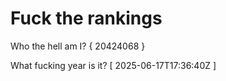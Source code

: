 # Fuck the rankings

Who the hell am I?
{ 20424068 }

What fucking year is it?
[ 2025-06-17T17:36:40Z ]
